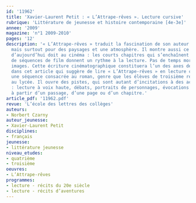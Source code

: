 ```yaml
---
id: '11962'
title: 'Xavier-Laurent Petit : « L’Attrape-rêves ». Lecture cursive'
rubrique: 'Littérature de jeunesse et histoire contemporaine [4e-3e]'
annee: '2009'
magazine: 'n°1 2009-2010'
pages: '12'
description: '« L’Attrape-rêves » traduit la fascination de son auteur pour les États-Unis,
  mais surtout pour des paysages et une atmosphère. Il montre aussi ce que l’écrivain
  d’aujourd’hui doit au cinéma : les courts chapitres qui s’enchaînent comme autant
  de séquences de film donnent un rythme à la lecture. Pas de temps morts, et des
  images. Cette écriture cinématographique constituera l’un des axes de l’étude proposée
  dans cet article qui suggère de lire « L’Attrape-rêves » en lecture cursive dans
  une séquence consacrée au roman, genre que les élèves de troisième retrouveront
  au lycée. Il ouvre des pistes, qui sont autant d’incitations à des activités diverses
  : lecture à voix haute, débats, portraits de personnages, évocations personnelles
  à partir d’un passage, d’une page ou d’un chapitre.'
article_pdf: '11962.pdf'
revue: 'L’école des lettres des collèges'
auteurs:
- Norbert Czarny
auteur_jeunesse:
- Xavier-Laurent Petit
disciplines:
- français
jeunesse:
- littérature jeunesse
niveau_etudes:
- quatrième
- troisième
oeuvres:
- L’Attrape-rêves
programmes:
- lecture - récits du 20e siècle
- lecture - récits d’aventures
---
```

